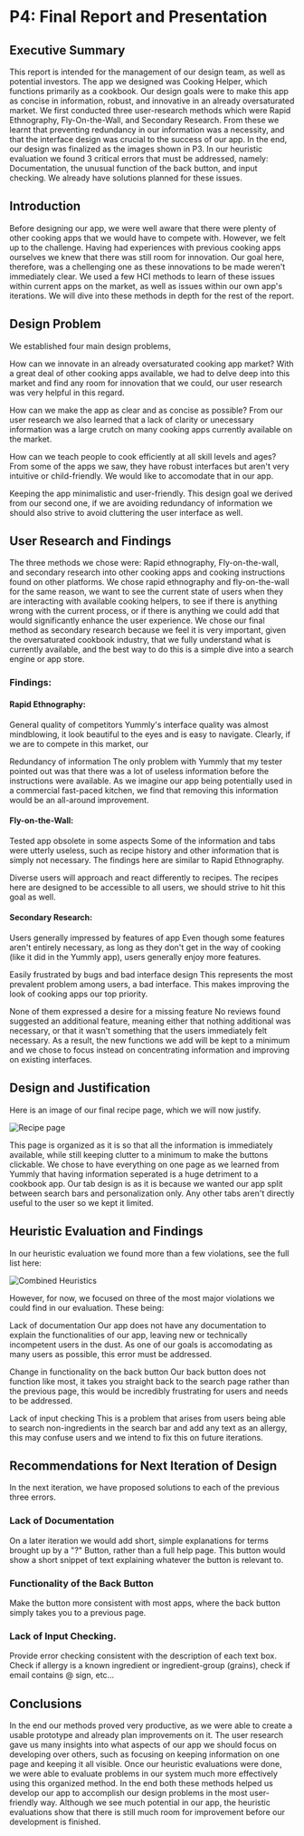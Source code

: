 # P4: Final Report and Presentation

## Executive Summary

This report is intended for the management of our design team, as well as potential investors. The app we designed was Cooking Helper, which functions primarily as a cookbook. Our design goals were to make this app as concise in information, robust, and innovative in an already oversaturated market. We first conducted three user-research methods which were Rapid Ethnography, Fly-On-the-Wall, and Secondary Research. From these we learnt that preventing redundancy in our information was a necessity, and that the interface design was crucial to the success of our app. In the end, our design was finalized as the images shown in P3. In our heuristic evaluation we found 3 critical errors that must be addressed, namely: Documentation, the unusual function of the back button, and input checking. We already have solutions planned for these issues. 

## Introduction

Before designing our app, we were well aware that there were plenty of other cooking apps that we would have to compete with. However, we felt up to the challenge. Having had experiences with previous cooking apps ourselves we knew that there was still room for innovation. Our goal here, therefore, was a chellenging one as these innovations to be made weren't immediately clear. We used a few HCI methods to learn of these issues within current apps on the market, as well as issues within our own app's iterations. We will dive into these methods in depth for the rest of the report.

## Design Problem

We established four main design problems, 

How can we innovate in an already oversaturated cooking app market?
  With a great deal of other cooking apps available, we had to delve deep into this market and find any room for innovation that we could, our user research was very helpful in this regard.

How can we make the app as clear and as concise as possible?
  From our user research we also learned that a lack of clarity or unecessary information was a large crutch on many cooking apps currently available on the market.

How can we teach people to cook efficiently at all skill levels and ages?
  From some of the apps we saw, they have robust interfaces but aren't very intuitive or child-friendly. We would like to accomodate that in our app.

Keeping the app minimalistic and user-friendly.
  This design goal we derived from our second one, if we are avoiding redundancy of information we should also strive to avoid cluttering the user interface as well. 

## User Research and Findings

The three methods we chose were: Rapid ethnography, Fly-on-the-wall, and secondary research into other cooking apps and cooking instructions found on other platforms. We chose rapid ethnography and fly-on-the-wall for the same reason, we want to see the current state of users when they are interacting with available cooking helpers, to see if there is anything wrong with the current process, or if there is anything we could add that would significantly enhance the user experience. We chose our final method as secondary research because we feel it is very important, given the oversaturated cookbook industry, that we fully understand what is currently available, and the best way to do this is a simple dive into a search engine or app store.

### Findings:

#### Rapid Ethnography:

General quality of competitors
  Yummly's interface quality was almost mindblowing, it look beautiful to the eyes and is easy to navigate. Clearly, if we are to compete in this market, our 

Redundancy of information
  The only problem with Yummly that my tester pointed out was that there was a lot of useless information before the instructions were available. As we imagine our app being potentially used in a commercial fast-paced kitchen, we find that removing this information would be an all-around improvement.

#### Fly-on-the-Wall:

Tested app obsolete in some aspects
  Some of the information and tabs were utterly useless, such as recipe history and other information that is simply not necessary. The findings here are similar to Rapid Ethnography.

Diverse users will approach and react differently to recipes.
  The recipes here are designed to be accessible to all users, we should strive to hit this goal as well.

#### Secondary Research:

Users generally impressed by features of app
  Even though some features aren't entirely necessary, as long as they don't get in the way of cooking (like it did in the Yummly app), users generally enjoy more features.

Easily frustrated by bugs and bad interface design
  This represents the most prevalent problem among users, a bad interface. This makes improving the look of cooking apps our top priority.

None of them expressed a desire for a missing feature
  No reviews found suggested an additional feature, meaning either that nothing additional was necessary, or that it wasn't something that the users immediately felt necessary. As a result, the new functions we add will be kept to a minimum and we chose to focus instead on concentrating information and improving on existing interfaces.

## Design and Justification

Here is an image of our final recipe page, which we will now justify.

![](https://raw.githubusercontent.com/mpowa705/mpowa705.github.io/master/images/alex3.png "Recipe page")

This page is organized as it is so that all the information is immediately available, while still keeping clutter to a minimum to make the buttons clickable. We chose to have everything on one page as we learned from Yummly that having information seperated is a huge detriment to a cookbook app. Our tab design is as it is because we wanted our app split between search bars and personalization only. Any other tabs aren't directly useful to the user so we kept it limited.

## Heuristic Evaluation and Findings

In our heuristic evaluation we found more than a few violations, see the full list here:

![](https://raw.githubusercontent.com/mpowa705/mpowa705.github.io/master/images/combinedheuristic.png "Combined Heuristics")

However, for now, we focused on three of the most major violations we could find in our evaluation. These being:

Lack of documentation
  Our app does not have any documentation to explain the functionalities of our app, leaving new or technically incompetent users in the dust. As one of our goals is accomodating as many users as possible, this error must be addressed.

Change in functionality on the back button
  Our back button does not function like most, it takes you straight back to the search page rather than the previous page, this would be incredibly frustrating for users and needs to be addressed.

Lack of input checking
  This is a problem that arises from users being able to search non-ingredients in the search bar and add any text as an allergy, this may confuse users and we intend to fix this on future iterations.

## Recommendations for Next Iteration of Design

In the next iteration, we have proposed solutions to each of the previous three errors.

### Lack of Documentation

On a later iteration we would add short, simple explanations for terms brought up by a "?" Button, rather than a full help page. This button would show a short snippet of text explaining whatever the button is relevant to. 

### Functionality of the Back Button

Make the button more consistent with most apps, where the back button simply takes you to a previous page.

### Lack of Input Checking.

Provide error checking consistent with the description of each text box. Check if allergy is a known ingredient or ingredient-group (grains), check if email contains @ sign, etc…

## Conclusions

In the end our methods proved very productive, as we were able to create a usable prototype and already plan improvements on it. The user research gave us many insights into what aspects of our app we should focus on developing over others, such as focusing on keeping information on one page and keeping it all visible. Once our heuristic evaluations were done, we were able to evaluate problems in our system much more effectively using this organized method. In the end both these methods helped us develop our app to accomplish our design problems in the most user-friendly way. Although we see much potential in our app, the heuristic evaluations show that there is still much room for improvement before our development is finished.
